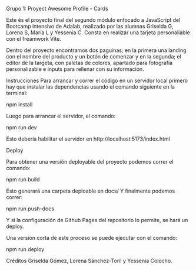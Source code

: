 Grupo 1: Proyect Awesome Profile - Cards

Este és el proyecto final del segundo módulo enfocado a JavaScript del Bootcamp intensivo de Adalab, realizado por las alumnas Griselda G, Lorena S, María L y Yessenia C. Consta en realizar una tarjeta personaliable con el freamwork Vite.

Dentro del proyecto encontramos dos paguinas; en la primera una landing con el nombre del producto y un botón de comenzar y en la segunda; el editor de la targeta, con paletas de colores, apartado para fotografía personalizable e inputs para rellenar con su información.

Instrucciones
Para arrancar y correr el código en un servidor local primero hay que instalar las dependencias usando el comando siguiente en la terminal:

npm install

Luego para arrancar el servidor, el comando:

npm run dev

Esto debería habilitar el servidor en http://localhost:5173/index.html

Deploy

Para obtener una versión deployable del proyecto podemos correr el comando:

npm run build

Esto generará una carpeta deploable en docs/ Y finalmente podemos correr:

npm run push-docs

Y si la configuración de Github Pages del repositorio lo permite, se hará un deploy.

Una versión corta de este proceso se puede ejecutar con el comando:

npm run deploy

Créditos
Griselda Gómez, Lorena Sánchez-Toril y Yessenia Colocho.
